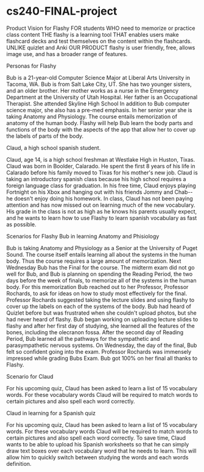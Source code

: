 # cs240-FINAL-project

Product Vision for Flashy FOR students WHO need to memorize or practice class content THE flashy is a learning tool THAT enables users make flashcard decks and test themselves on the content within the flashcards. UNLIKE quizlet and Anki OUR PRODUCT flashy is user friendly, free, allows image use, and has a broader range of features.

Personas for Flashy

Bub is a 21-year-old Computer Science Major at Liberal Arts University in Tacoma, WA. Bub is from Salt Lake City, UT. She has two younger sisters, and an older brother. Her mother works as a nurse in the Emergency Department at the University of Utah Hospital. Her father is an Occupational Therapist. She attended Skyline High School In addition to Bub computer science major, she also has a pre-med emphasis. In her senior year she is taking Anatomy and Physiology. The course entails memorization of anatomy of the human body. Flashy will help Bub learn the body parts and functions of the body with the aspects of the app that allow her to cover up the labels of parts of the body.

Claud, a high school spanish student.

Claud, age 14, is a high school freshman at Westlake High in Huston, Tixas. Claud was born in Boolder, Calarado. He spent the first 8 years of his life in Calarado before his family moved to Tixas for his mother's new job. Claud is taking an introductory spanish class because his high school requires a foreign language class for graduation. In his free time, Claud enjoys playing Fortnight on his Xbox and hanging out with his friends Jommy and Chab-- he doesn't enjoy doing his homework. In class, Claud has not been paying attention and has now missed out on learning much of the new vocabulary. His grade in the class is not as high as he knows his parents usually expect, and he wants to learn how to use Flashy to learn spanish vocabulary as fast as possible.

Scenarios for Flashy Bub in learning Anatomy and Phisiology

Bub is taking Anatomy and Physiology as a Senior at the University of Puget Sound. The course itself entails learning all about the systems in the human body. Thus the course requires a large amount of memorization. Next Wednesday Bub has the Final for the course. The midterm exam did not go well for Bub, and Bub is planning on spending the Reading Period, the two days before the week of finals, to memorize all of the systems in the human body. For this memorization Bub reached out to her Professor, Professor Rochards, to ask for ideas on how to study most effectively for the final. Professor Rochards suggested taking the lecture slides and using flashy to cover up the labels on each of the systems of the body. Bub had heard of Quizlet before but was frustrated when she couldn't upload photos, but she had never heard of flashy. Bub began working on uploading lecture slides to flashy and after her first day of studying, she learned all the features of the bones, including the olecranon fossa. After the second day of Reading Period, Bub learned all the pathways for the sympathetic and parasympathetic nervous systems. On Wednesday, the day of the final, Bub felt so confident going into the exam. Professor Rochards was immensely impressed while grading Bubs Exam. Bub got 100% on her final all thanks to Flashy.

Scenario for Claud

For his upcoming quiz, Claud has been asked to learn a list of 15 vocabulary words. For these vocabulary words Claud will be required to match words to certain pictures and also spell each word correctly.

Claud in learning for a Spanish quiz

For his upcoming quiz, Claud has been asked to learn a list of 15 vocabulary words. For these vocabulary words Claud will be required to match words to certain pictures and also spell each word correctly. To save time, Claud wants to be able to upload his Spanish worksheets so that he can simply draw text boxes over each vocabulary word that he needs to learn. This will allow him to quickly switch between studying the words and each words definition.

